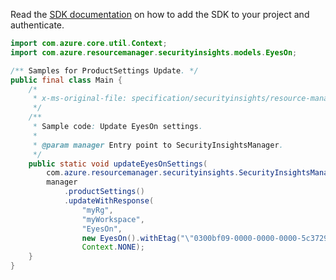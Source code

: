 Read the [SDK documentation](https://github.com/Azure/azure-sdk-for-java/blob/azure-resourcemanager-securityinsights_1.0.0-beta.1/sdk/securityinsights/azure-resourcemanager-securityinsights/README.md) on how to add the SDK to your project and authenticate.

```java
import com.azure.core.util.Context;
import com.azure.resourcemanager.securityinsights.models.EyesOn;

/** Samples for ProductSettings Update. */
public final class Main {
    /*
     * x-ms-original-file: specification/securityinsights/resource-manager/Microsoft.SecurityInsights/preview/2021-09-01-preview/examples/settings/UpdateEyesOnSetting.json
     */
    /**
     * Sample code: Update EyesOn settings.
     *
     * @param manager Entry point to SecurityInsightsManager.
     */
    public static void updateEyesOnSettings(
        com.azure.resourcemanager.securityinsights.SecurityInsightsManager manager) {
        manager
            .productSettings()
            .updateWithResponse(
                "myRg",
                "myWorkspace",
                "EyesOn",
                new EyesOn().withEtag("\"0300bf09-0000-0000-0000-5c37296e0000\""),
                Context.NONE);
    }
}
```
